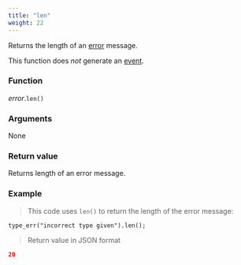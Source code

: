 ```yaml
---
title: "len"
weight: 22
---
```


Returns the length of an [error](..) message.

This function does *not* generate an [event](../../../events).

### Function

*error*.`len()`

### Arguments

None

### Return value

Returns length of an error message.

### Example

> This code uses `len()` to return the length of the error message:

```thingsdb,json_response
type_err("incorrect type given").len();
```

> Return value in JSON format

```json
20
```

